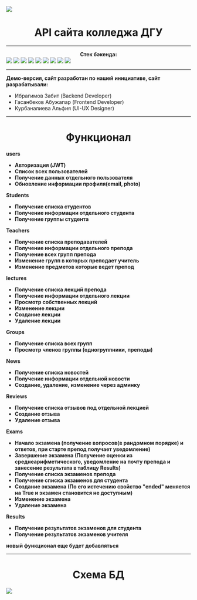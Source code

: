 <div><img src='https://law.dgu.ru/college/styles/img/logo2.jpg'></div>

<center><h1>API сайта колледжа ДГУ</h1></center>
<hr>
<center><b>Стек бэкенда:</b></center>     
<div>
    <img src="https://img.shields.io/badge/DJANGO-REST-ff1709?style=for-the-badge&logo=django&logoColor=white&color=ff1709&labelColor=gray">
    <img src="https://img.shields.io/badge/Celery-37814A.svg?style=for-the-badge&logo=Celery&logoColor=white">
    <img src="https://img.shields.io/badge/PostgreSQL-4169E1.svg?style=for-the-badge&logo=PostgreSQL&logoColor=white">
    <img src="https://img.shields.io/badge/Redis-DC382D.svg?style=for-the-badge&logo=Redis&logoColor=white">
    <img src="https://img.shields.io/badge/Docker-2496ED.svg?style=for-the-badge&logo=Docker&logoColor=white">
    <img src="https://img.shields.io/badge/Postman-FF6C37.svg?style=for-the-badge&logo=Postman&logoColor=white">
    <img src="https://img.shields.io/badge/-Linux-185885?logo=linux&style=for-the-badge&logoColor=fff">
    <img src="https://img.shields.io/badge/nginx-%23009639.svg?style=for-the-badge&logo=nginx&logoColor=white">
    <img src="https://img.shields.io/badge/git-%23F05033.svg?style=for-the-badge&logo=git&logoColor=white">
</div>
<hr>

<b>Демо-версия, сайт разработан по нашей инициативе, сайт разрабатывали:</b>
<ul>
    <li> Ибрагимов Забит (Backend Developer)
    <li> Гасанбеков Абужапар (Frontend Developer)
    <li> Курбаналиева Альфия (UI-UX Designer)
</ul>

<hr>

<center><h1>Функционал</h1></center>
<b>users
<ul>
    <li> Авторизация (JWT)
    <li> Список всех пользователей
    <li> Получение данных отдельного пользователя
    <li> Обновление информации профиля(email, photo)
</ul>
<b>Students
<ul>
    <li> Получение списка студентов
    <li> Получение информации отдельного студента
    <li> Получение группы студента
</ul>
<b>Teachers
<ul>
    <li> Получение списка преподавателей
    <li> Получение информации отдельного препода
    <li> Получение всех групп препода
    <li> Изменение групп в которых преподает учитель
    <li> Изменение предметов которые ведет препод
</ul>
<b>lectures
<ul>
    <li> Получение списка лекций препода
    <li> Получение информации отдельного лекции
    <li> Просмотр собственных лекций
    <li> Изменение лекции
    <li> Создание лекции
    <li> Удаление лекции
</ul>
<b>Groups
<ul>
    <li> Получение списка всех групп
    <li> Просмотр членов группы (одногруппники, преподы)
</ul>
<b>News
<ul>
    <li> Получение списка новостей
    <li> Получение информации отдельной новости
    <li> Создание, удаление, изменение через админку
</ul>
<b>Reviews
<ul>
    <li> Получение списка отзывов под отдельной лекцией
    <li> Создание отзыва
    <li> Удаление отзыва
</ul>
<b>Exams
<ul>
    <li> Начало экзамена (получение вопросов(в рандомном порядке) и ответов, при старте препод получает уведомление)
    <li> Завершение экзамена (Получение оценки из среднеарифметического, уведомление на почту препода и занесение результата в таблицу Results)
    <li> Получение списка экзаменов препода
    <li> Получение списка экзаменов для студента
    <li> Создание экзамена (По его истечению свойство "ended" меняется на True и экзамен становится не доступным)
    <li> Изменение экзамена
    <li> Удаление экзамена
</ul>
<b>Results
<ul>
    <li> Получение результатов экзаменов для студента
    <li> Получение результатов экзаменов учителя
</ul>
<p>
новый функционал еще будет добавляться
<hr>
<center><h1>Схема БД</h1></center>
<img src='https://i.ibb.co/2nLHGG0/Copy-of-Untitled-Diagram.png'>
